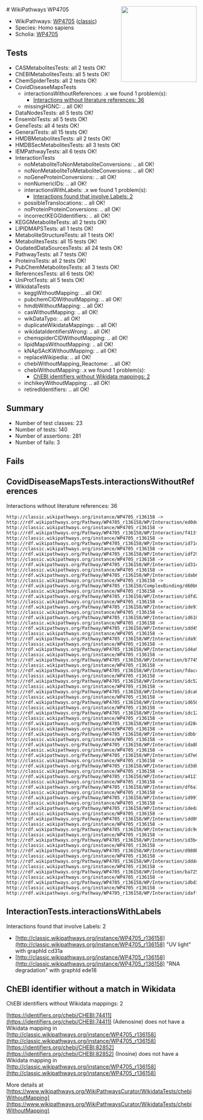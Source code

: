 <img style="float: right; width: 200px" src="https://cms-assets.nporadio.nl/npo3fm/NPO-Serious-Request-Logo-Groen-Ik-Steun-RGB.png" />
# WikiPathways WP4705

* WikiPathways: [WP4705](https://wikipathways.org/pathways/WP4705) ([classic](https://classic.wikipathways.org/instance/WP4705))
* Species: Homo sapiens
* Scholia: [WP4705](https://scholia.toolforge.org/wikipathways/WP4705)
## Tests
* CASMetabolitesTests: all 2 tests OK!
* ChEBIMetabolitesTests: all 5 tests OK!
* ChemSpiderTests: all 2 tests OK!
* CovidDiseaseMapsTests
    * interactionsWithoutReferences: .x we found 1 problem(s):
        * [Interactions without literature references: 36](#9701cd25)
    * missingHGNC: .. all OK!
* DataNodesTests: all 5 tests OK!
* EnsemblTests: all 5 tests OK!
* GeneTests: all 4 tests OK!
* GeneralTests: all 15 tests OK!
* HMDBMetabolitesTests: all 2 tests OK!
* HMDBSecMetabolitesTests: all 3 tests OK!
* IEMPathwayTests: all 6 tests OK!
* InteractionTests
    * noMetaboliteToNonMetaboliteConversions: .. all OK!
    * noNonMetaboliteToMetaboliteConversions: .. all OK!
    * noGeneProteinConversions: .. all OK!
    * nonNumericIDs: .. all OK!
    * interactionsWithLabels: .x we found 1 problem(s):
        * [Interactions found that involve Labels: 2](#630d2679)
    * possibleTranslocations: .. all OK!
    * noProteinProteinConversions: .. all OK!
    * incorrectKEGGIdentifiers: .. all OK!
* KEGGMetaboliteTests: all 2 tests OK!
* LIPIDMAPSTests: all 1 tests OK!
* MetaboliteStructureTests: all 1 tests OK!
* MetabolitesTests: all 15 tests OK!
* OudatedDataSourcesTests: all 24 tests OK!
* PathwayTests: all 7 tests OK!
* ProteinsTests: all 2 tests OK!
* PubChemMetabolitesTests: all 3 tests OK!
* ReferencesTests: all 6 tests OK!
* UniProtTests: all 5 tests OK!
* WikidataTests
    * keggWithoutMapping: .. all OK!
    * pubchemCIDWithoutMapping: .. all OK!
    * hmdbWithoutMapping: .. all OK!
    * casWithoutMapping: .. all OK!
    * wikDataTypo: .. all OK!
    * duplicateWikidataMappings: .. all OK!
    * wikidataIdentifiersWrong: .. all OK!
    * chemspiderCIDWithoutMapping: .. all OK!
    * lipidMapsWithoutMapping: .. all OK!
    * kNApSAcKWithoutMapping: .. all OK!
    * replaceWikipedia: .. all OK!
    * chebiWithoutMapping_Reactome: .. all OK!
    * chebiWithoutMapping: .x we found 1 problem(s):
        * [ChEBI identifiers without Wikidata mappings: 2](#a8d554ce)
    * inchikeyWithoutMapping: .. all OK!
    * retiredIdentifiers: .. all OK!


## Summary

* Number of test classes: 23
* Number of tests: 140
* Number of assertions: 281
* Number of fails: 3

## Fails

<a name="9701cd25" />

## CovidDiseaseMapsTests.interactionsWithoutReferences

Interactions without literature references: 36
```
http://classic.wikipathways.org/instance/WP4705_r136158 -> http://rdf.wikipathways.org/Pathway/WP4705_r136158/WP/Interaction/ed0de
http://classic.wikipathways.org/instance/WP4705_r136158 -> http://rdf.wikipathways.org/Pathway/WP4705_r136158/WP/Interaction/f413f
http://classic.wikipathways.org/instance/WP4705_r136158 -> http://rdf.wikipathways.org/Pathway/WP4705_r136158/WP/Interaction/id71c25215
http://classic.wikipathways.org/instance/WP4705_r136158 -> http://rdf.wikipathways.org/Pathway/WP4705_r136158/WP/Interaction/idf290c8fa
http://classic.wikipathways.org/instance/WP4705_r136158 -> http://rdf.wikipathways.org/Pathway/WP4705_r136158/WP/Interaction/id31c220f4
http://classic.wikipathways.org/instance/WP4705_r136158 -> http://rdf.wikipathways.org/Pathway/WP4705_r136158/WP/Interaction/idab62fb7b
http://classic.wikipathways.org/instance/WP4705_r136158 -> http://rdf.wikipathways.org/Pathway/WP4705_r136158/ComplexBinding/d60b6
http://classic.wikipathways.org/instance/WP4705_r136158 -> http://rdf.wikipathways.org/Pathway/WP4705_r136158/WP/Interaction/idfd223107
http://classic.wikipathways.org/instance/WP4705_r136158 -> http://rdf.wikipathways.org/Pathway/WP4705_r136158/WP/Interaction/ide910b442
http://classic.wikipathways.org/instance/WP4705_r136158 -> http://rdf.wikipathways.org/Pathway/WP4705_r136158/WP/Interaction/id61811f11
http://classic.wikipathways.org/instance/WP4705_r136158 -> http://rdf.wikipathways.org/Pathway/WP4705_r136158/WP/Interaction/idd45ff29e
http://classic.wikipathways.org/instance/WP4705_r136158 -> http://rdf.wikipathways.org/Pathway/WP4705_r136158/WP/Interaction/ida930645
http://classic.wikipathways.org/instance/WP4705_r136158 -> http://rdf.wikipathways.org/Pathway/WP4705_r136158/WP/Interaction/id4a94bff
http://classic.wikipathways.org/instance/WP4705_r136158 -> http://rdf.wikipathways.org/Pathway/WP4705_r136158/WP/Interaction/b7745
http://classic.wikipathways.org/instance/WP4705_r136158 -> http://rdf.wikipathways.org/Pathway/WP4705_r136158/WP/Interaction/fdacc
http://classic.wikipathways.org/instance/WP4705_r136158 -> http://rdf.wikipathways.org/Pathway/WP4705_r136158/WP/Interaction/idc52f8c77
http://classic.wikipathways.org/instance/WP4705_r136158 -> http://rdf.wikipathways.org/Pathway/WP4705_r136158/WP/Interaction/idca056563
http://classic.wikipathways.org/instance/WP4705_r136158 -> http://rdf.wikipathways.org/Pathway/WP4705_r136158/WP/Interaction/id658e2ed4
http://classic.wikipathways.org/instance/WP4705_r136158 -> http://rdf.wikipathways.org/Pathway/WP4705_r136158/WP/Interaction/idc12ee2d5
http://classic.wikipathways.org/instance/WP4705_r136158 -> http://rdf.wikipathways.org/Pathway/WP4705_r136158/WP/Interaction/id28463d3b
http://classic.wikipathways.org/instance/WP4705_r136158 -> http://rdf.wikipathways.org/Pathway/WP4705_r136158/WP/Interaction/idbbf5b0dd
http://classic.wikipathways.org/instance/WP4705_r136158 -> http://rdf.wikipathways.org/Pathway/WP4705_r136158/WP/Interaction/ida8bbcb3c
http://classic.wikipathways.org/instance/WP4705_r136158 -> http://rdf.wikipathways.org/Pathway/WP4705_r136158/WP/Interaction/id7e04d7bc
http://classic.wikipathways.org/instance/WP4705_r136158 -> http://rdf.wikipathways.org/Pathway/WP4705_r136158/WP/Interaction/id3d85da4c
http://classic.wikipathways.org/instance/WP4705_r136158 -> http://rdf.wikipathways.org/Pathway/WP4705_r136158/WP/Interaction/a4121
http://classic.wikipathways.org/instance/WP4705_r136158 -> http://rdf.wikipathways.org/Pathway/WP4705_r136158/WP/Interaction/df6a1
http://classic.wikipathways.org/instance/WP4705_r136158 -> http://rdf.wikipathways.org/Pathway/WP4705_r136158/WP/Interaction/id997e3eb9
http://classic.wikipathways.org/instance/WP4705_r136158 -> http://rdf.wikipathways.org/Pathway/WP4705_r136158/WP/Interaction/ideda7de2a
http://classic.wikipathways.org/instance/WP4705_r136158 -> http://rdf.wikipathways.org/Pathway/WP4705_r136158/WP/Interaction/idd096d760
http://classic.wikipathways.org/instance/WP4705_r136158 -> http://rdf.wikipathways.org/Pathway/WP4705_r136158/WP/Interaction/idc9dfed8a
http://classic.wikipathways.org/instance/WP4705_r136158 -> http://rdf.wikipathways.org/Pathway/WP4705_r136158/WP/Interaction/id3b4d59a9
http://classic.wikipathways.org/instance/WP4705_r136158 -> http://rdf.wikipathways.org/Pathway/WP4705_r136158/WP/Interaction/d980b
http://classic.wikipathways.org/instance/WP4705_r136158 -> http://rdf.wikipathways.org/Pathway/WP4705_r136158/WP/Interaction/idddca2baf
http://classic.wikipathways.org/instance/WP4705_r136158 -> http://rdf.wikipathways.org/Pathway/WP4705_r136158/WP/Interaction/ba725
http://classic.wikipathways.org/instance/WP4705_r136158 -> http://rdf.wikipathways.org/Pathway/WP4705_r136158/WP/Interaction/idbd3bcc46
http://classic.wikipathways.org/instance/WP4705_r136158 -> http://rdf.wikipathways.org/Pathway/WP4705_r136158/WP/Interaction/idaffa35d6
```

<a name="630d2679" />

## InteractionTests.interactionsWithLabels

Interactions found that involve Labels: 2

* [http://classic.wikipathways.org/instance/WP4705_r136158](http://classic.wikipathways.org/instance/WP4705_r136158) "UV light" with graphId cd31a
* [http://classic.wikipathways.org/instance/WP4705_r136158](http://classic.wikipathways.org/instance/WP4705_r136158) "RNA 
degradation" with graphId ede18


<a name="a8d554ce" />

## ChEBI identifier without a match in Wikidata

ChEBI identifiers without Wikidata mappings: 2

[https://identifiers.org/chebi/CHEBI:74411](https://identifiers.org/chebi/CHEBI:74411) (Adenosine) does not have a Wikidata mapping in [http://classic.wikipathways.org/instance/WP4705_r136158](http://classic.wikipathways.org/instance/WP4705_r136158)
[https://identifiers.org/chebi/CHEBI:82852](https://identifiers.org/chebi/CHEBI:82852) (Inosine) does not have a Wikidata mapping in [http://classic.wikipathways.org/instance/WP4705_r136158](http://classic.wikipathways.org/instance/WP4705_r136158)


More details at [https://www.wikipathways.org/WikiPathwaysCurator/WikidataTests/chebiWithoutMapping](https://www.wikipathways.org/WikiPathwaysCurator/WikidataTests/chebiWithoutMapping)

